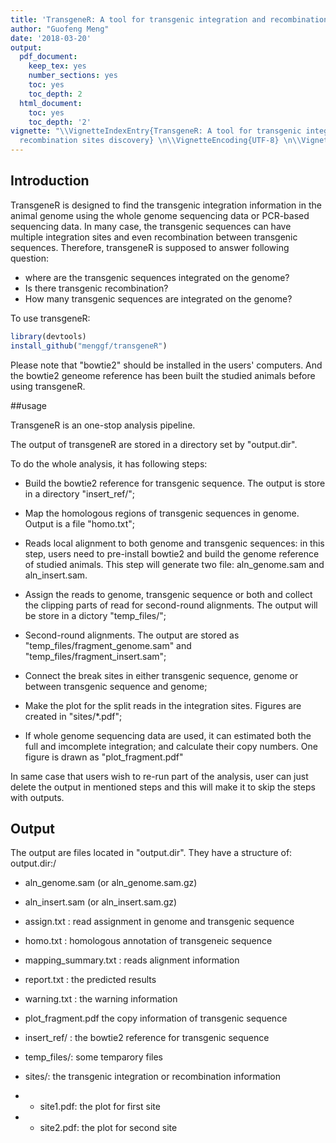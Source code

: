 ```yaml
---
title: 'TransgeneR: A tool for transgenic integration and recombination sites discovery'
author: "Guofeng Meng"
date: '2018-03-20'
output:
  pdf_document:
    keep_tex: yes
    number_sections: yes
    toc: yes
    toc_depth: 2
  html_document:
    toc: yes
    toc_depth: '2'
vignette: "\\VignetteIndexEntry{TransgeneR: A tool for transgenic integration and
  recombination sites discovery} \n\\VignetteEncoding{UTF-8} \n\\VignetteEngine{knitr::rmarkdown}\n"
---
```


<!--
%\VignetteEngine{knitr::knitr}
%\VignetteIndexEntry{TransgeneR: A tool for transgenic integration and recombination sites discovery}
-->

## Introduction

TransgeneR is designed to find the transgenic integration information in the animal genome using the whole genome sequencing data or PCR-based sequencing data. In many case, the transgenic sequences can have multiple integration sites and even recombination between transgenic sequences. Therefore, transgeneR is supposed to answer following question:
* where are the transgenic sequences integrated on the genome?
* Is there transgenic recombination?
* How many transgenic sequences are integrated on the genome?

To use transgeneR:

```r
library(devtools)
install_github("menggf/transgeneR")
```

Please note that "bowtie2" should be installed in the users' computers. And the bowtie2 geneome reference has been built the studied animals before using transgeneR. 

##usage

TransgeneR is an one-stop analysis pipeline. 

The output of transgeneR are stored in a directory set by "output.dir". 

To do the whole analysis, it has following steps:

* Build the bowtie2 reference for transgenic sequence. The output is store in a directory "insert_ref/";

* Map the homologous regions of transgenic sequences in genome. Output is a file "homo.txt";

* Reads local alignment to both genome and transgenic sequences: in this step, users need to pre-install bowtie2 and build the genome reference of studied animals. This step will generate two file: aln_genome.sam and aln_insert.sam.

* Assign the reads to genome, transgenic sequence or both and collect the clipping parts of read for second-round alignments. The output will be store in a dictory "temp_files/";

* Second-round alignments. The output are stored as "temp_files/fragment_genome.sam" and "temp_files/fragment_insert.sam";

* Connect the break sites in either transgenic sequence, genome or between transgenic sequence and genome;

* Make the plot for the split reads in the integration sites. Figures are created in "sites/*.pdf";

* If whole genome sequencing data are used, it can estimated both the full and imcomplete integration; and calculate their copy numbers. One figure is drawn as "plot_fragment.pdf"

In same case that users wish to re-run part of the analysis, user can just delete the output in mentioned steps and this will make it to skip the steps with outputs.

## Output

The output are files located in "output.dir". They have a structure of: output.dir:/

* aln_genome.sam (or aln_genome.sam.gz)

* aln_insert.sam (or aln_insert.sam.gz)

* assign.txt : read assignment in genome and transgenic sequence

* homo.txt : homologous annotation of transgeneic sequence

* mapping_summary.txt : reads alignment information

* report.txt : the predicted results

* warning.txt : the warning information

* plot_fragment.pdf the copy information of transgenic sequence

* insert_ref/ : the bowtie2 reference for transgenic sequence

* temp_files/: some temparory files

* sites/: the transgenic integration or recombination information

* * site1.pdf: the plot for first site

* * site2.pdf: the plot for second site
